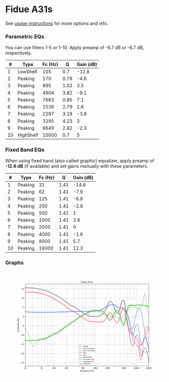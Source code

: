 # Fidue A31s
See [usage instructions](https://github.com/jaakkopasanen/AutoEq#usage) for more options and info.

### Parametric EQs
You can use filters 1-5 or 1-10. Apply preamp of -6.7 dB or -6.7 dB, respectively.

|   # | Type      |   Fc (Hz) |    Q |   Gain (dB) |
|-----|-----------|-----------|------|-------------|
|   1 | LowShelf  |       105 | 0.7  |       -12.8 |
|   2 | Peaking   |       170 | 0.78 |        -4.6 |
|   3 | Peaking   |       895 | 1.02 |         3.5 |
|   4 | Peaking   |      4904 | 3.82 |        -9.1 |
|   5 | Peaking   |      7663 | 0.85 |         7.1 |
|   6 | Peaking   |      1536 | 2.79 |         1.6 |
|   7 | Peaking   |      2297 | 3.18 |        -3.8 |
|   8 | Peaking   |      3295 | 4.23 |         3   |
|   9 | Peaking   |      8649 | 2.82 |        -2.3 |
|  10 | HighShelf |     10000 | 0.7  |         5   |

### Fixed Band EQs
When using fixed band (also called graphic) equalizer, apply preamp of **-12.6 dB** (if available) and set gains manually with these parameters.

|   # | Type    |   Fc (Hz) |    Q |   Gain (dB) |
|-----|---------|-----------|------|-------------|
|   1 | Peaking |        31 | 1.41 |       -14.6 |
|   2 | Peaking |        62 | 1.41 |        -7.9 |
|   3 | Peaking |       125 | 1.41 |        -6.8 |
|   4 | Peaking |       250 | 1.41 |        -2.8 |
|   5 | Peaking |       500 | 1.41 |         1   |
|   6 | Peaking |      1000 | 1.41 |         3.8 |
|   7 | Peaking |      2000 | 1.41 |         0   |
|   8 | Peaking |      4000 | 1.41 |        -1.8 |
|   9 | Peaking |      8000 | 1.41 |         5.7 |
|  10 | Peaking |     16000 | 1.41 |        12.3 |

### Graphs
![](./Fidue%20A31s.png)
